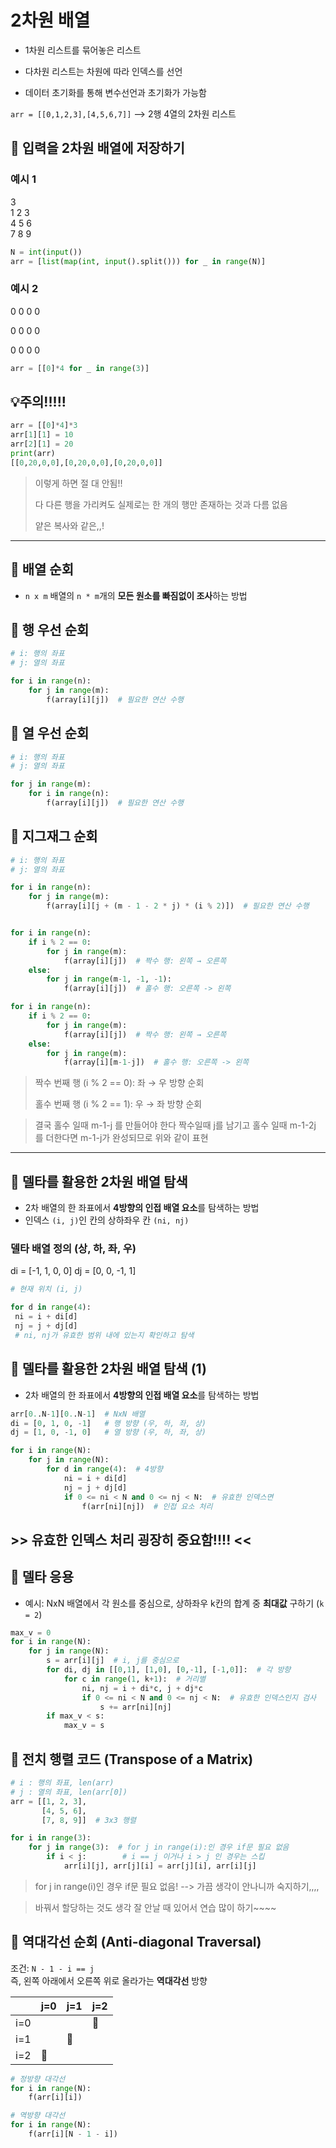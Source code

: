 # 2차원 배열

- 1차원 리스트를 묶어놓은 리스트

- 다차원 리스트는 차원에 따라 인덱스를 선언

- 데이터 초기화를 통해 변수선언과 초기화가 가능함

`arr = [[0,1,2,3],[4,5,6,7]]`  --> 2행 4열의 2차원 리스트



## 🔷 입력을 2차원 배열에 저장하기

### 예시 1

3  
1 2 3  
4 5 6  
7 8 9

```python
N = int(input())
arr = [list(map(int, input().split())) for _ in range(N)]
```

### 예시 2

0 0 0 0

0 0 0 0

0 0 0 0

```python
arr = [[0]*4 for _ in range(3)]
```

## 💡주의!!!!!

```python
arr = [[0]*4]*3
arr[1][1] = 10
arr[2][1] = 20
print(arr)
[[0,20,0,0],[0,20,0,0],[0,20,0,0]]
```

> 이렇게 하면 절 대 안됨!!
> 
> 다 다른 행을 가리켜도 실제로는 한 개의 행만 존재하는 것과 다름 없음
> 
> 얕은 복사와 같은,,!



---

## 🔷 배열 순회

- `n x m` 배열의 `n * m`개의 **모든 원소를 빠짐없이 조사**하는 방법

## 🔸 행 우선 순회

```python
# i: 행의 좌표
# j: 열의 좌표

for i in range(n):
    for j in range(m):
        f(array[i][j])  # 필요한 연산 수행
```

## 🔹 열 우선 순회

```python
# i: 행의 좌표
# j: 열의 좌표

for j in range(m):
    for i in range(n):
        f(array[i][j])  # 필요한 연산 수행
```

## 🔷 지그재그 순회

```python
# i: 행의 좌표
# j: 열의 좌표

for i in range(n):
    for j in range(m):
        f(array[i][j + (m - 1 - 2 * j) * (i % 2)])  # 필요한 연산 수행


for i in range(n):
    if i % 2 == 0:
        for j in range(m):
            f(array[i][j])  # 짝수 행: 왼쪽 → 오른쪽
    else:
        for j in range(m-1, -1, -1):
            f(array[i][j])  # 홀수 행: 오른쪽 -> 왼쪽

for i in range(n):
    if i % 2 == 0:
        for j in range(m):
            f(array[i][j])  # 짝수 행: 왼쪽 → 오른쪽
    else:
        for j in range(m):
            f(array[i][m-1-j])  # 홀수 행: 오른쪽 -> 왼쪽


```

> 짝수 번째 행 (i % 2 == 0): 좌 → 우 방향 순회
> 
> 홀수 번째 행 (i % 2 == 1): 우 → 좌 방향 순회

> 결국 홀수 일때 m-1-j 를 만들어야 한다 짝수일때 j를 남기고 홀수 일때 m-1-2j 를 더한다면 m-1-j가 완성되므로 위와 같이 표현

---

## 🔼 델타를 활용한 2차원 배열 탐색

- 2차 배열의 한 좌표에서 **4방향의 인접 배열 요소**를 탐색하는 방법
- 인덱스 `(i, j)`인 칸의 상하좌우 칸 `(ni, nj)`

### 델타 배열 정의 (상, 하, 좌, 우)

di = [-1, 1, 0, 0]
dj = [0, 0, -1, 1]

```python
# 현재 위치 (i, j)

for d in range(4):
 ni = i + di[d]
 nj = j + dj[d]
 # ni, nj가 유효한 범위 내에 있는지 확인하고 탐색
```



## 🔼 델타를 활용한 2차원 배열 탐색 (1)

- 2차 배열의 한 좌표에서 **4방향의 인접 배열 요소**를 탐색하는 방법

```python
arr[0..N-1][0..N-1]  # NxN 배열
di = [0, 1, 0, -1]   # 행 방향 (우, 하, 좌, 상)
dj = [1, 0, -1, 0]   # 열 방향 (우, 하, 좌, 상)

for i in range(N):
    for j in range(N):
        for d in range(4):  # 4방향
            ni = i + di[d]
            nj = j + dj[d]
            if 0 <= ni < N and 0 <= nj < N:  # 유효한 인덱스면
                f(arr[ni][nj])  # 인접 요소 처리
```

## >> 유효한 인덱스 처리 굉장히 중요함!!!!  <<



## 🔼 델타 응용

- 예시: NxN 배열에서 각 원소를 중심으로, 상하좌우 k칸의 합계 중 **최대값** 구하기 (`k = 2`)

```python
max_v = 0
for i in range(N):
    for j in range(N):
        s = arr[i][j]  # i, j를 중심으로
        for di, dj in [[0,1], [1,0], [0,-1], [-1,0]]:  # 각 방향
            for c in range(1, k+1):  # 거리별
                ni, nj = i + di*c, j + dj*c
                if 0 <= ni < N and 0 <= nj < N:  # 유효한 인덱스인지 검사
                    s += arr[ni][nj]
        if max_v < s:
            max_v = s

```



## 🧮 전치 행렬 코드 (Transpose of a Matrix)

```python
# i : 행의 좌표, len(arr)
# j : 열의 좌표, len(arr[0])
arr = [[1, 2, 3], 
       [4, 5, 6], 
       [7, 8, 9]]  # 3x3 행렬

for i in range(3):
    for j in range(3):  # for j in range(i):인 경우 if문 필요 없음
        if i < j:        # i == j 이거나 i > j 인 경우는 스킵
            arr[i][j], arr[j][i] = arr[j][i], arr[i][j]

```

> for j in range(i)인 경우 if문 필요 없음! --> 가끔 생각이 안나니까 숙지하기,,,,

> 바꿔서 할당하는 것도 생각 잘 안날 때 있어서 연습 많이 하기~~~~



## 🔄 역대각선 순회 (Anti-diagonal Traversal)

조건: `N - 1 - i == j`  
즉, 왼쪽 아래에서 오른쪽 위로 올라가는 **역대각선** 방향

|     | j=0 | j=1 | j=2 |
| --- | --- | --- | --- |
| i=0 |     |     | 🔵  |
| i=1 |     | 🔵  |     |
| i=2 | 🔵  |     |     |

```python
# 정방향 대각선
for i in range(N):
    f(arr[i][i])

# 역방향 대각선
for i in range(N):
    f(arr[i][N - 1 - i])


```














